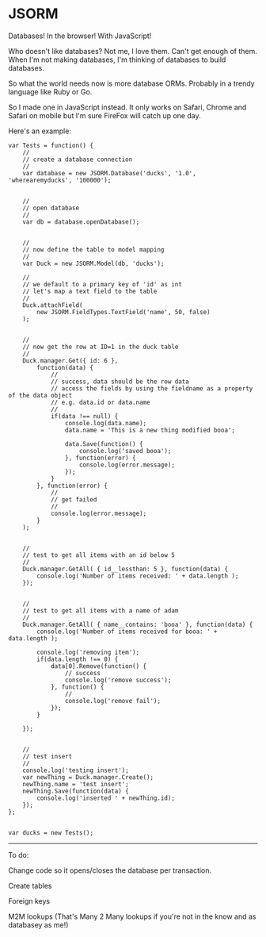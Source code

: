 JSORM
=====

Databases! In the browser! With JavaScript!

Who doesn't like databases? Not me, I love them. Can't get enough of them. When I'm not making databases, I'm thinking of databases to build databases.

So what the world needs now is more database ORMs. Probably in a trendy language like Ruby or Go.

So I made one in JavaScript instead. It only works on Safari, Chrome and Safari on mobile but I'm sure FireFox will catch up one day.

Here's an example:

	var Tests = function() {
		//
		// create a database connection
		//
		var database = new JSORM.Database('ducks', '1.0', 'wherearemyducks', '100000');


		//
		// open database
		//
		var db = database.openDatabase();


		//
		// now define the table to model mapping
		//
		var Duck = new JSORM.Model(db, 'ducks');
		
		//
		// we default to a primary key of 'id' as int
		// let's map a text field to the table
		//
		Duck.attachField(
			new JSORM.FieldTypes.TextField('name', 50, false)
		);


		//
		// now get the row at ID=1 in the duck table
		//
		Duck.manager.Get({ id: 6 },
			function(data) {
				//
				// success, data should be the row data
				// access the fields by using the fieldname as a property of the data object
				// e.g. data.id or data.name
				//
				if(data !== null) {
					console.log(data.name);
					data.name = 'This is a new thing modified booa';

					data.Save(function() {
						console.log('saved booa');
					}, function(error) {
						console.log(error.message);
					});
				}
			}, function(error) {
				//
				// get failed
				//
				console.log(error.message);
			}
		);


		//
		// test to get all items with an id below 5
		//
		Duck.manager.GetAll( { id__lessthan: 5 }, function(data) {
			console.log('Number of items received: ' + data.length );
		});


		//
		// test to get all items with a name of adam
		//
		Duck.manager.GetAll( { name__contains: 'booa' }, function(data) {
			console.log('Number of items received for booa: ' + data.length );

			console.log('removing item');
			if(data.length !== 0) {
				data[0].Remove(function() {
					// success
					console.log('remove success');
				}, function() {
					//
					console.log('remove fail');
				});
			}
			
		});
		 

		//
		// test insert
		//
		console.log('testing insert');
		var newThing = Duck.manager.Create();
		newThing.name = 'test insert';
		newThing.Save(function(data) {
			console.log('inserted ' + newThing.id);
		});
	};


	var ducks = new Tests();

--------------

To do:

Change code so it opens/closes the database per transaction.

Create tables

Foreign keys

M2M lookups (That's Many 2 Many lookups if you're not in the know and as databasey as me!)

